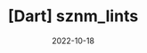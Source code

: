 ---
title: "[Dart] sznm_lints"
projectLink: https://pub.dev/packages/sznm_lints
repoLink: https://github.com/agustinusnathaniel/sznm_dart_packages/tree/main/packages/sznm_lints
description: My personal Dart linter rules configurations
date: "2022-10-18"
icon: "/app_icons/nextarter-chakra.svg"
projectType: 'libs'
---